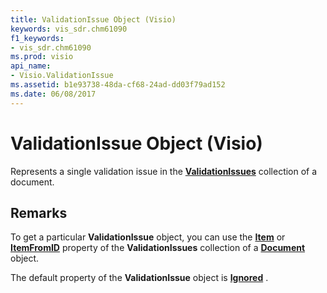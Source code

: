 ```yaml
---
title: ValidationIssue Object (Visio)
keywords: vis_sdr.chm61090
f1_keywords:
- vis_sdr.chm61090
ms.prod: visio
api_name:
- Visio.ValidationIssue
ms.assetid: b1e93738-48da-cf68-24ad-dd03f79ad152
ms.date: 06/08/2017
---
```



# ValidationIssue Object (Visio)

Represents a single validation issue in the  **[ValidationIssues](validationissues-object-visio.md)** collection of a document.


## Remarks

To get a particular  **ValidationIssue** object, you can use the **[Item](validationissues-item-property-visio.md)** or **[ItemFromID](validationissues-itemfromid-property-visio.md)** property of the **ValidationIssues** collection of a **[Document](document-object-visio.md)** object.

The default property of the  **ValidationIssue** object is **[Ignored](validationissue-ignored-property-visio.md)** .



